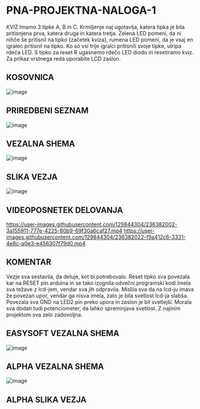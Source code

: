 # PNA-PROJEKTNA-NALOGA-1
KVIZ
Imamo 3 tipke A, B in C. Krmiljenje naj ugotavlja, katera tipka je bila pritisnjena prva, katera druga in katera tretja. Zelena LED pomeni, da ni nihče še pritisnil na tipko (začetek kviza), rumena LED pomeni, da je vsaj en igralec pritisnil na tipko. Ko so vsi trije igralci pritisnili svoje tipke, utripa rdeča LED. S tipko za reset R ugasnemo rdečo LED diodo in resetiramo kviz. Za prikaz vrstnega reda uporabite LCD zaslon.
## KOSOVNICA
![image](https://user-images.githubusercontent.com/129844304/236146448-ea5ad774-315a-466f-a62b-38cd3f63a1fa.png)
## PRIREDBENI SEZNAM
![image](https://user-images.githubusercontent.com/129844304/236380866-0b5ba76e-8f49-4561-8e16-bdc9782f5142.png)
## VEZALNA SHEMA
![image](https://user-images.githubusercontent.com/129844304/236381178-ac29b2fb-e620-4553-b858-5b99290f9d34.png)
## SLIKA VEZJA
![image](https://user-images.githubusercontent.com/129844304/236381422-ba41b0b4-bf4f-41b9-ab08-0e581bf26f69.png)
## VIDEOPOSNETEK DELOVANJA
https://user-images.githubusercontent.com/129844304/236382002-3a155911-777e-4225-80b9-69f30a6caf27.mp4
https://user-images.githubusercontent.com/129844304/236382022-f9a412c6-3331-4e8c-a0e3-e456307f79d0.mp4
## KOMENTAR
Vezje sva sestavila, da deluje, kot bi potrebovalo. Reset tipko sva povezala kar na RESET pin arduina in se tako izognila odvečni programski kodi.Imela sva težave z lcd-jem, vendar sva jih odpravila. Mislila sva da na lcd-ju imava že povezan upor, vendar ga nisva imela, zato je bila svetlost lcd-ja slabša. Povezala sva GND na LED2 pin preko upora in zaslon je bil svetlejši. Morala sva dodati tudi potenciometer, da lahko spreminjava svetlost. Z najinim projektom sva zelo zadovoljna. 
## EASYSOFT VEZALNA SHEMA
![image](https://user-images.githubusercontent.com/129844304/236384258-75e90a49-c5a8-462d-af6c-2b96386ca870.png)
## ALPHA VEZALNA SHEMA
![image](https://user-images.githubusercontent.com/129844304/236384549-291a5616-5c78-48c8-acf4-ba6c0e44751e.png)
## ALPHA SLIKA VEZJA

